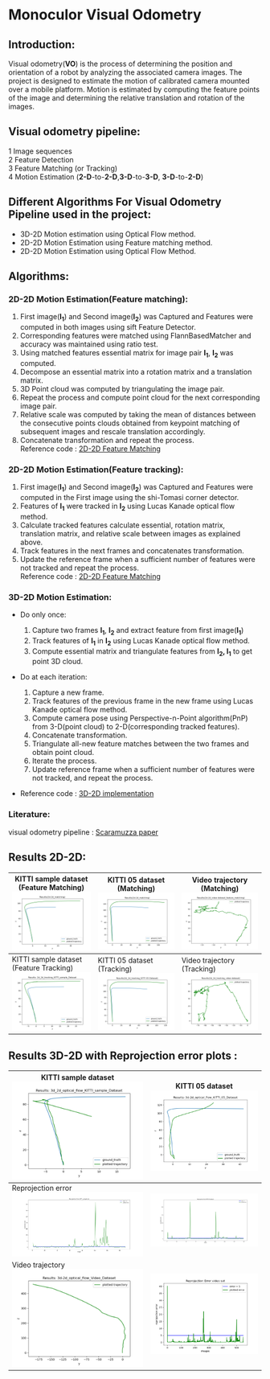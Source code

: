 # Monoculor Visual Odometry
## Introduction:  
Visual odometry(**VO**) is the process of determining the position and orientation of a robot by analyzing the associated camera images. The project is designed to estimate the motion of calibrated camera mounted over a mobile platform. Motion is estimated by computing the feature points of the image and determining the relative translation and rotation of the images.
## Visual odometry pipeline: 
1 Image sequences  
2 Feature Detection  
3 Feature Matching (or Tracking)  
4 Motion Estimation (**2-D**-to-**2-D**,**3-D**-to-**3-D**, **3-D**-to-**2-D**)  

## Different Algorithms For Visual Odometry Pipeline used in the project: 
* 3D-2D Motion estimation using Optical Flow method.   
* 2D-2D Motion Estimation using Feature matching method.  
* 2D-2D Motion Estimation using Optical Flow Method. 
## Algorithms:  
### 2D-2D Motion Estimation(Feature matching):  
1) First image(**I<sub>1</sub>**) and Second image(**I<sub>2</sub>**) was Captured and Features were computed in both images using sift Feature Detector.  
2) Corresponding features were matched using FlannBasedMatcher and accuracy was maintained using ratio test.    
3) Using matched features essential matrix for image pair **I<sub>1</sub>**, **I<sub>2</sub>** was computed.
4) Decompose an essential matrix into a rotation matrix and a translation matrix.  
5) 3D Point cloud was computed by triangulating the image pair.
6) Repeat the process and compute point cloud for the next corresponding image pair.  
7) Relative scale was computed by taking the mean of distances between the consecutive points clouds obtained from keypoint matching of subsequent images and rescale translation accordingly.  
8) Concatenate transformation and repeat the process.  
Reference code : [2D-2D Feature Matching](https://github.com/pareespathak/visual_odometry/blob/main/codes/2d-2d_feature_matching.py) 
### 2D-2D Motion Estimation(Feature tracking):  
1) First image(**I<sub>1</sub>**) and Second image(**I<sub>2</sub>**) was Captured and Features were computed in the First image using the shi-Tomasi corner detector.  
2) Features of **I<sub>1</sub>** were tracked in **I<sub>2</sub>** using Lucas Kanade optical flow method.  
3) Calculate tracked features calculate essential, rotation matrix, translation matrix, and relative scale between images as explained above.  
4) Track features in the next frames and concatenates transformation.  
5) Update the reference frame when a sufficient number of features were not tracked and repeat the process.  
Reference code : [2D-2D Feature Matching](https://github.com/pareespathak/visual_odometry/blob/main/codes/2d-2d_feature_tracking_homo.py) 
### 3D-2D Motion Estimation:  
* Do only once:  
   1) Capture two frames **I<sub>1</sub>**, **I<sub>2</sub>** and extract feature from first image(**I<sub>1</sub>**)  
   2) Track features of **I<sub>1</sub>** in **I<sub>2</sub>** using Lucas Kanade optical flow method. 
   3) Compute essential matrix and triangulate features from **I<sub>2</sub>, I<sub>1</sub>** to get point 3D cloud.  
   
* Do at each iteration:
   1) Capture a new frame.  
   2) Track features of the previous frame in the new frame using Lucas Kanade optical flow method.  
   3) Compute camera pose using Perspective-n-Point algorithm(PnP) from 3-D(point cloud) to 2-D(corresponding tracked features).
   4) Concatenate transformation.
   4) Triangulate all-new feature matches between the two frames and obtain point cloud.
   5) Iterate the process.  
   6) Update reference frame when a sufficient number of features were not tracked, and repeat the process.  
 * Reference code : [3D-2D implementation](https://github.com/pareespathak/visual_odometry/blob/main/codes/3d_2d_optical_flow.py) 

### Literature:  
visual odometry pipeline : [Scaramuzza paper](https://www.ifi.uzh.ch/dam/jcr:5759a719-55db-4930-8051-4cc534f812b1/VO_Part_I_Scaramuzza.pdf)

## Results 2D-2D:  
KITTI sample dataset (Feature Matching) <img src="results/2d-2d-matching.png" heigth="10"> | KITTI 05 dataset (Matching)<img src="results/2d-2d_matching_05.png"> | Video trajectory (Matching)<img src="results/2d-2d-video-matching.png"> 
--------------------------------------------------------|----------------------------------|------------------
KITTI sample dataset (Feature Tracking) <img src="results/2d-2d-tracking(H)_sample_dataset.png">  |  KITTI 05 dataset (Tracking)<img src="results/2d-2d-tracking(H)_05_dataset.png"> | Video trajectory (Tracking)<img src="results/2d-2d-video-homo.png">

## Results 3D-2D with Reprojection error plots : 
KITTI sample dataset <img src="results/3d-2d-basic.png" heigth="10"> | KITTI 05 dataset <img src="results/3d-2d-05.png">
--------------------------------------------------------|----------------------------------
Reprojection error <img src="results/reprojection_error_3d-2d_sample.png" > |<img src="results/reprojection_error_3d-2d_05.png">    
Video trajectory <img src="results/3d-2d-video.png"> | <img src="results/reprojection_error_3d-2d_video.png">





